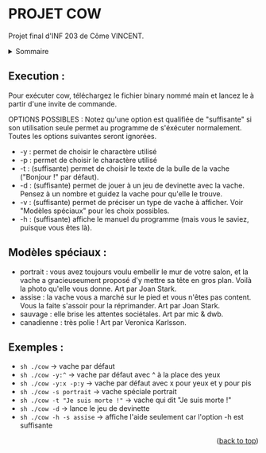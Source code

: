 <div id='top'></div>

# PROJET COW
Projet final d'INF 203 de Côme VINCENT.

<details>
  <summary>Sommaire</summary>
  <ol>
    <li><a href="#execution">Execution</a></li>
    <li><a href="#modeles-speciaux">Modèles spéciaux</a></li>
    <li><a href="#exemples">Exemples</a></li>
  </ol>
</details>
<div id="execution">

## Execution :
Pour exécuter cow, téléchargez le fichier binary nommé main et lancez le à partir d'une invite de commande.

OPTIONS POSSIBLES :
Notez qu'une option est qualifiée de "suffisante" si son utilisation seule permet au programme de s'éxécuter normalement. Toutes les options suivantes seront ignorées.

* -y : permet de choisir le charactère utilisé
* -p : permet de choisir le charactère utilisé
* -t : (suffisante) permet de choisir le texte de la bulle de la vache ("Bonjour !" par défaut).
* -d : (suffisante) permet de jouer à un jeu de devinette avec la vache. Pensez à un nombre et guidez la vache pour qu'elle le trouve.
* -v : (suffisante) permet de préciser un type de vache à afficher. Voir "Modèles spéciaux" pour les choix possibles.
* -h : (suffisante) affiche le manuel du programme (mais vous le saviez, puisque vous êtes là).
</div>
<div id="modeles-speciaux">

## Modèles spéciaux :

* portrait : vous avez toujours voulu embellir le mur de votre salon, et la vache a gracieuseument proposé d'y mettre sa tête en gros plan. Voilà la photo qu'elle vous donne. Art par Joan Stark.
* assise : la vache vous a marché sur le pied et vous n'êtes pas content. Vous la faite s'assoir pour la réprimander. Art par Joan Stark.
* sauvage : elle brise les attentes sociétales. Art par mic & dwb.
* canadienne : très polie ! Art par Veronica Karlsson.
</div>
<div id="exemples">

## Exemples :

* ```sh ./cow```                       -> vache par défaut
* ```sh ./cow -y:^```                  -> vache par défaut avec ^ à la place des yeux
* ```sh ./cow -y:x -p:y```             -> vache par défaut avec x pour yeux et y pour pis
* ```sh ./cow -s portrait```           -> vache spéciale portrait
* ```sh ./cow -t "Je suis morte !"```  -> vache qui dit "Je suis morte !"
* ```sh ./cow -d```                    -> lance le jeu de devinette
* ```sh ./cow -h -s assise```          -> affiche l'aide seulement car l'option -h est suffisante
</div>
<p align="right">(<a href="#top">back to top</a>)</p>